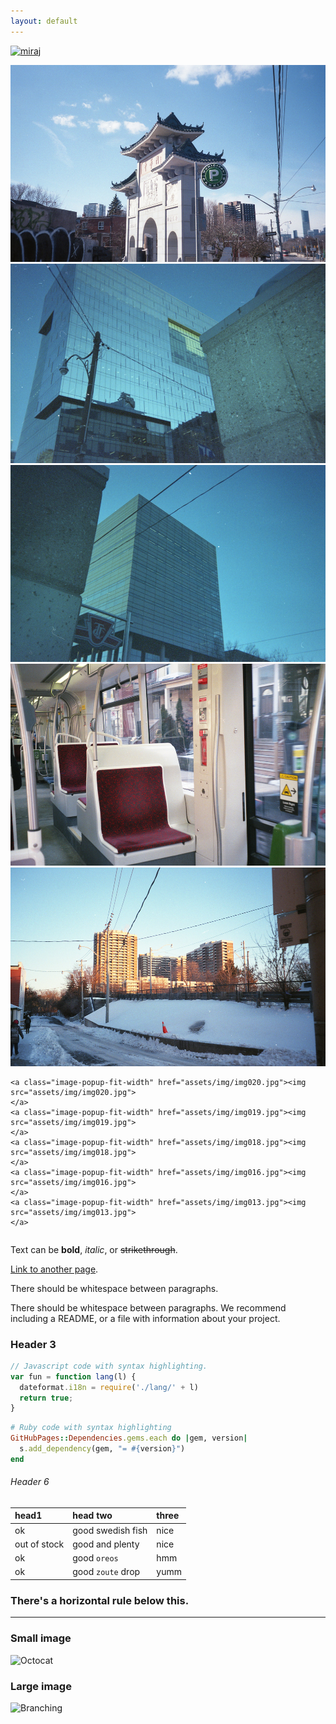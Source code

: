 ```yaml
---
layout: default
---
```


[![miraj](https://i.ytimg.com/vi/x-pcJ29viFw/maxresdefault.jpg)](https://youtu.be/x-pcJ29viFw)

  <div class="column">
    <a class="image-popup-fit-width" href="assets/img/img003.jpg"><img src="assets/img/img003.jpg">
    </a>
    <a class="image-popup-fit-width" href="assets/img/img005.jpg"><img src="assets/img/img005.jpg">
    </a>
    <a class="image-popup-fit-width" href="assets/img/img006.jpg"><img src="assets/img/img006.jpg">
    </a>
    <a class="image-popup-fit-width" href="assets/img/img007.jpg"><img src="assets/img/img007.jpg">
    </a>
    <a class="image-popup-fit-width" href="assets/img/img012.jpg"><img src="assets/img/img012.jpg">
    </a>

    <a class="image-popup-fit-width" href="assets/img/img020.jpg"><img src="assets/img/img020.jpg">
    </a>
    <a class="image-popup-fit-width" href="assets/img/img019.jpg"><img src="assets/img/img019.jpg">
    </a>
    <a class="image-popup-fit-width" href="assets/img/img018.jpg"><img src="assets/img/img018.jpg">
    </a>
    <a class="image-popup-fit-width" href="assets/img/img016.jpg"><img src="assets/img/img016.jpg">
    </a>
    <a class="image-popup-fit-width" href="assets/img/img013.jpg"><img src="assets/img/img013.jpg">
    </a>
  </div>




Text can be **bold**, _italic_, or ~~strikethrough~~.

[Link to another page](./another-page.html).

There should be whitespace between paragraphs.

There should be whitespace between paragraphs. We recommend including a README, or a file with information about your project.


### Header 3

```js
// Javascript code with syntax highlighting.
var fun = function lang(l) {
  dateformat.i18n = require('./lang/' + l)
  return true;
}
```

```ruby
# Ruby code with syntax highlighting
GitHubPages::Dependencies.gems.each do |gem, version|
  s.add_dependency(gem, "= #{version}")
end
```


###### Header 6

| head1        | head two          | three |
|:-------------|:------------------|:------|
| ok           | good swedish fish | nice  |
| out of stock | good and plenty   | nice  |
| ok           | good `oreos`      | hmm   |
| ok           | good `zoute` drop | yumm  |

### There's a horizontal rule below this.

* * *


### Small image

![Octocat](https://github.githubassets.com/images/icons/emoji/octocat.png)

### Large image

![Branching](https://guides.github.com/activities/hello-world/branching.png)
